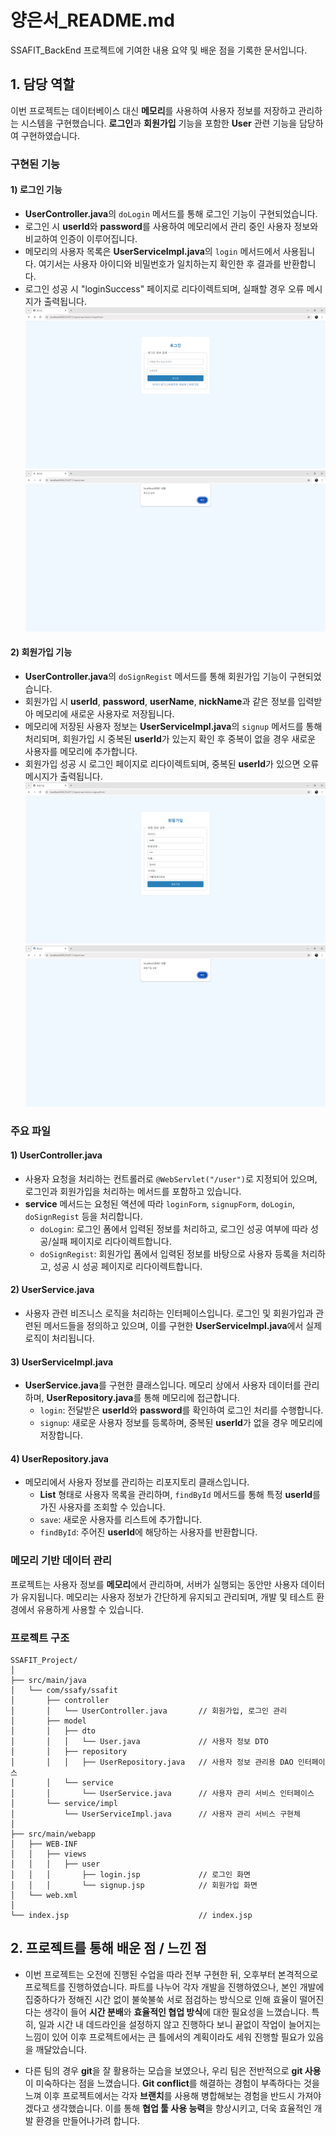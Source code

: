 
# 양은서_README.md
SSAFIT_BackEnd 프로젝트에 기여한 내용 요약 및 배운 점을 기록한 문서입니다.

## 1. 담당 역할
 이번 프로젝트는 데이터베이스 대신 **메모리**를 사용하여 사용자 정보를 저장하고 관리하는 시스템을 구현했습니다. **로그인**과 **회원가입** 기능을 포함한 **User** 관련 기능을 담당하여 구현하였습니다.

### 구현된 기능

#### 1) 로그인 기능
- **UserController.java**의 `doLogin` 메서드를 통해 로그인 기능이 구현되었습니다.
- 로그인 시 **userId**와 **password**를 사용하여 메모리에서 관리 중인 사용자 정보와 비교하여 인증이 이루어집니다.
- 메모리의 사용자 목록은 **UserServiceImpl.java**의 `login` 메서드에서 사용됩니다. 여기서는 사용자 아이디와 비밀번호가 일치하는지 확인한 후 결과를 반환합니다.
- 로그인 성공 시 "loginSuccess" 페이지로 리다이렉트되며, 실패할 경우 오류 메시지가 출력됩니다.
  ![Seoul07_BackEnd_PJT-H_로그인01](./img/ssafit_login1.png)
  ![Seoul07_BackEnd_PJT-H_로그인02](./img/ssafit_login1fail.png)
#### 2) 회원가입 기능
- **UserController.java**의 `doSignRegist` 메서드를 통해 회원가입 기능이 구현되었습니다.
- 회원가입 시 **userId**, **password**, **userName**, **nickName**과 같은 정보를 입력받아 메모리에 새로운 사용자로 저장됩니다.
- 메모리에 저장된 사용자 정보는 **UserServiceImpl.java**의 `signup` 메서드를 통해 처리되며, 회원가입 시 중복된 **userId**가 있는지 확인 후 중복이 없을 경우 새로운 사용자를 메모리에 추가합니다.
- 회원가입 성공 시 로그인 페이지로 리다이렉트되며, 중복된 **userId**가 있으면 오류 메시지가 출력됩니다.
  ![Seoul07_BackEnd_PJT-H_회원가입01](./img/ssafit_join1.png)
  ![Seoul07_BackEnd_PJT-H_회원가입02](./img/ssafit_joinsuccess.png)

### 주요 파일

#### 1) **UserController.java**
- 사용자 요청을 처리하는 컨트롤러로 `@WebServlet("/user")`로 지정되어 있으며, 로그인과 회원가입을 처리하는 메서드를 포함하고 있습니다.
- **service** 메서드는 요청된 액션에 따라 `loginForm`, `signupForm`, `doLogin`, `doSignRegist` 등을 처리합니다.
  - `doLogin`: 로그인 폼에서 입력된 정보를 처리하고, 로그인 성공 여부에 따라 성공/실패 페이지로 리다이렉트합니다.
  - `doSignRegist`: 회원가입 폼에서 입력된 정보를 바탕으로 사용자 등록을 처리하고, 성공 시 성공 페이지로 리다이렉트합니다.

#### 2) **UserService.java**
- 사용자 관련 비즈니스 로직을 처리하는 인터페이스입니다. 로그인 및 회원가입과 관련된 메서드들을 정의하고 있으며, 이를 구현한 **UserServiceImpl.java**에서 실제 로직이 처리됩니다.

#### 3) **UserServiceImpl.java**
- **UserService.java**를 구현한 클래스입니다. 메모리 상에서 사용자 데이터를 관리하며, **UserRepository.java**를 통해 메모리에 접근합니다.
  - `login`: 전달받은 **userId**와 **password**를 확인하여 로그인 처리를 수행합니다.
  - `signup`: 새로운 사용자 정보를 등록하며, 중복된 **userId**가 없을 경우 메모리에 저장합니다.

#### 4) **UserRepository.java**
- 메모리에서 사용자 정보를 관리하는 리포지토리 클래스입니다. 
  - **List<User>** 형태로 사용자 목록을 관리하며, `findById` 메서드를 통해 특정 **userId**를 가진 사용자를 조회할 수 있습니다.
  - `save`: 새로운 사용자를 리스트에 추가합니다.
  - `findById`: 주어진 **userId**에 해당하는 사용자를 반환합니다.

### 메모리 기반 데이터 관리
프로젝트는 사용자 정보를 **메모리**에서 관리하며, 서버가 실행되는 동안만 사용자 데이터가 유지됩니다. 메모리는 사용자 정보가 간단하게 유지되고 관리되며, 개발 및 테스트 환경에서 유용하게 사용할 수 있습니다.

### 프로젝트 구조

```
SSAFIT_Project/
│
├── src/main/java
│   └── com/ssafy/ssafit
│       ├── controller
│       │   └── UserController.java       // 회원가입, 로그인 관리
│       ├── model
│       │   ├── dto
│       │   │   └── User.java             // 사용자 정보 DTO
│       │   ├── repository
│       │   │   ├── UserRepository.java   // 사용자 정보 관리용 DAO 인터페이스
│       │   └── service
│       │       └── UserService.java      // 사용자 관리 서비스 인터페이스
│       └── service/impl
│           └── UserServiceImpl.java      // 사용자 관리 서비스 구현체
│
├── src/main/webapp
│   ├── WEB-INF
│   │   ├── views
│   │   │   ├── user
│   │   │       ├── login.jsp             // 로그인 화면
│   │   │       └── signup.jsp            // 회원가입 화면
│   └── web.xml
│
└── index.jsp                             // index.jsp
```

## 2. 프로젝트를 통해 배운 점 / 느낀 점
 - 이번 프로젝트는 오전에 진행된 수업을 따라 전부 구현한 뒤, 오후부터 본격적으로 프로젝트를 진행하였습니다. 파트를 나누어 각자 개발을 진행하였으나, 본인 개발에 집중하다가 정해진 시간 없이 불쑥불쑥 서로 점검하는 방식으로 인해 효율이 떨어진다는 생각이 들어 **시간 분배**와 **효율적인 협업 방식**에 대한 필요성을 느꼈습니다. 특히, 일과 시간 내 데드라인을 설정하지 않고 진행하다 보니 끝없이 작업이 늘어지는 느낌이 있어 이후 프로젝트에서는 큰 틀에서의 계획이라도 세워 진행할 필요가 있음을 깨달았습니다.

 - 다른 팀의 경우 **git**을 잘 활용하는 모습을 보였으나, 우리 팀은 전반적으로 **git 사용**이 미숙하다는 점을 느꼈습니다. **Git conflict**를 해결하는 경험이 부족하다는 것을 느껴 이후 프로젝트에서는 각자 **브랜치**를 사용해 병합해보는 경험을 반드시 가져야겠다고 생각했습니다. 이를 통해 **협업 툴 사용 능력**을 향상시키고, 더욱 효율적인 개발 환경을 만들어나가려 합니다.
